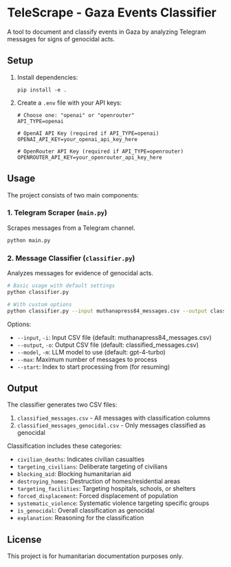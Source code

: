 # TeleScrape - Gaza Events Classifier

A tool to document and classify events in Gaza by analyzing Telegram messages for signs of genocidal acts.

## Setup

1. Install dependencies:
   ```
   pip install -e .
   ```

2. Create a `.env` file with your API keys:
   ```
   # Choose one: "openai" or "openrouter"
   API_TYPE=openai

   # OpenAI API Key (required if API_TYPE=openai)
   OPENAI_API_KEY=your_openai_api_key_here

   # OpenRouter API Key (required if API_TYPE=openrouter)
   OPENROUTER_API_KEY=your_openrouter_api_key_here
   ```

## Usage

The project consists of two main components:

### 1. Telegram Scraper (`main.py`)

Scrapes messages from a Telegram channel.

```bash
python main.py
```

### 2. Message Classifier (`classifier.py`)

Analyzes messages for evidence of genocidal acts.

```bash
# Basic usage with default settings
python classifier.py

# With custom options
python classifier.py --input muthanapress84_messages.csv --output classified_messages.csv --model gpt-4-turbo --max 100 --start 0
```

Options:
- `--input`, `-i`: Input CSV file (default: muthanapress84_messages.csv)
- `--output`, `-o`: Output CSV file (default: classified_messages.csv)
- `--model`, `-m`: LLM model to use (default: gpt-4-turbo)
- `--max`: Maximum number of messages to process
- `--start`: Index to start processing from (for resuming)

## Output

The classifier generates two CSV files:
1. `classified_messages.csv` - All messages with classification columns
2. `classified_messages_genocidal.csv` - Only messages classified as genocidal

Classification includes these categories:
- `civilian_deaths`: Indicates civilian casualties
- `targeting_civilians`: Deliberate targeting of civilians
- `blocking_aid`: Blocking humanitarian aid
- `destroying_homes`: Destruction of homes/residential areas
- `targeting_facilities`: Targeting hospitals, schools, or shelters
- `forced_displacement`: Forced displacement of population
- `systematic_violence`: Systematic violence targeting specific groups
- `is_genocidal`: Overall classification as genocidal
- `explanation`: Reasoning for the classification

## License

This project is for humanitarian documentation purposes only.
